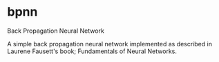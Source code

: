 # bpnn
Back Propagation Neural Network

A simple back propagation neural network implemented as described in Laurene Fausett's book; Fundamentals of Neural Networks.
